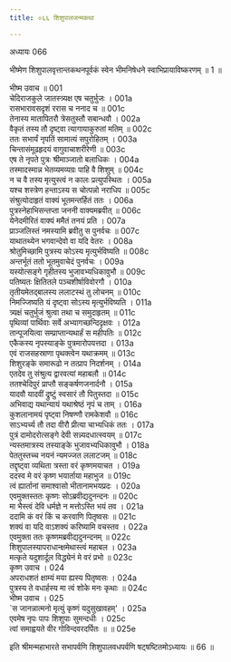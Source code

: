 ```yaml
---
title: ०६६ शिशुपालजन्मकथा

---
```

अध्यायः 066

भीष्मेण शिशुपालवृत्तान्तकथनपूर्वकं स्वेन भीमनिषेधने स्वाभिप्रायाविष्करणम् ॥ 1 ॥

भीष्म उवाच ॥	001  
चेदिराजकुले जातस्त्र्यक्ष एष चतुर्भुजः ।	001a  
रासभारावसदृशं ररास च ननाद च ॥	001c  
तेनास्य मातापितरौ त्रेसतुस्तौ सबान्धवौ ।	002a  
वैकृतं तस्य तौ दृष्ट्वा त्यागायाकुरुतां मतिम् ॥	002c  
ततः सभार्यं नृपतिं सामात्यं सपुरोहितम् ।	003a  
चिन्तासंमूढहृदयं वागुवाचाशरीरेणी ॥	003c  
एष ते नृपते पुत्रः श्रीमाञ्जातो बलाधिकः ।	004a  
तस्मादस्मान्न भेतव्यमव्यग्रः पाहि वै शिशुम् ॥	004c  
न च वै तस्य मृत्युस्त्वं न कालः प्रत्युपस्थितः ।	005a  
यश्च शस्त्रेण हन्ताऽस्य स चोत्पन्नो नराधिप ॥	005c  
संश्रुत्योदाहृतं वाक्यं भूतमन्तर्हितं ततः ।	006a  
पुत्रस्नेहाभिसन्तप्ता जननी वाक्यमब्रवीत् ॥	006c  
येनेदमीरितं वाक्यं ममैतं तनयं प्रति ।	007a  
प्राञ्जलिस्तं नमस्यामि ब्रवीतु स पुनर्वचः ॥	007c  
याथातथ्येन भगवान्देवो वा यदि वेतरः ।	008a  
श्रोतुमिच्छामि पुत्रस्य कोऽस्य मृत्युर्भविष्यति ॥	008c  
अन्तर्भूतं ततो भूतमुवाचेदं पुनर्वचः ।	009a  
यस्योत्सङ्गे गृहीतस्य भुजावभ्यधिकावुभौ ॥	009c  
पतिष्यतः क्षितितले पञ्चशीर्षाविवोरगौ ।	010a  
तृतीयमेतद्बालस्य ललाटस्थं तु लोचनम् ॥	010c  
निमज्जिष्यति यं दृष्ट्वा सोऽस्य मृत्युर्भविष्यति ।	011a  
त्र्यक्षं चतुर्भुजं श्रुत्वा तथा च समुदाहृतम् ॥	011c  
पृथिव्यां पार्थिवाः सर्वे अभ्यागच्छन्दिदृक्षवः ।	012a  
तान्पूजयित्वा सम्प्राप्तान्यथार्हं स महीपतिः ॥	012c  
एकैकस्य नृपस्याङ्के पुत्रमारोपयत्तदा ।	013a  
एवं राजसहस्राणा पृथक्त्वेन यथाक्रमम् ॥	013c  
शिशुरङ्के समारूढो न तत्प्राप निदर्शनम् ।	014a  
एतदेव तु संश्रुत्य द्वारवत्यां महाबलौ ॥	014c  
ततश्चेदिपुरं प्राप्तौ सङ्कर्षणजनार्दनौ ।	015a  
यादवौ यादवीं द्रुष्टुं स्वसारं तौ पितुस्तदा ॥	015c  
अभिवाद्य यथान्यायं यथाश्रेष्ठं नृपं च ताम् ।	016a  
कुशलानामयं पृष्ट्वा निषण्णौ रामकेशवौ ॥	016c  
साऽभ्यर्च्य तौ तदा वीरौ प्रीत्या चाभ्यधिकं ततः ।	017a  
पुत्रं दामोदरोत्सङ्गे देवी सन्न्यदधात्स्वयम् ॥	017c  
न्यस्तमात्रस्य तस्याङ्के भुजावभ्यधिकावुभौ ।	018a  
पेततुस्तच्च नयनं न्यमज्जत ललाटजम् ॥	018c  
तद्दृष्ट्वा व्यथिता त्रस्ता वरं कृष्णमयाचत ।	019a  
ददस्व मे वरं कृष्ण भयार्ताया महाभुज ॥	019c  
त्वं ह्यार्तानां समाश्वासो भीतानामभयप्रदः ।	020a  
एवमुक्तस्ततः कृष्णः सोऽब्रवीद्यदुनन्दनः ॥	020c  
मा भैस्त्वं देवि धर्मज्ञे न मत्तोऽस्ति भयं तव ।	021a  
ददामि कं वरं किं च करवाणि पितृष्वसः ॥	021c  
शक्यं वा यदि वाऽशक्यं करिष्यामि वचस्तव ।	022a  
एवमुक्ता ततः कृष्णमब्रवीद्यदुनन्दनम् ॥	022c  
शिशुपालस्यापराधान्क्षमेथास्त्वं महाबल ।	023a  
मत्कृते यदुशार्दूल विद्ध्येनं मे वरं प्रभो ॥	023c  
कृष्ण उवाच ।	024  
अपराधशतं क्षाम्यं मया ह्यस्य पितृष्वसः ।	024a  
पुत्रस्य ते वधार्हस्य मा त्वं शोके मनः कृथाः ॥	024c  
भीष्म उवाच ।	025  
`स जानन्नात्मनो मृत्युं कृष्णं यदुसुखावहम्' ।	025a  
एवमेष नृपः पापः शिशुपाः सुमन्दधीः ।	025c  
त्वां समाह्वयते वीर गोविन्दवरदर्पितः ॥ ॥	025e  

इति श्रीमन्महाभारते सभापर्वणि शिशुपालवधपर्वणि षट्षष्टितमोऽध्यायः ॥ 66 ॥
